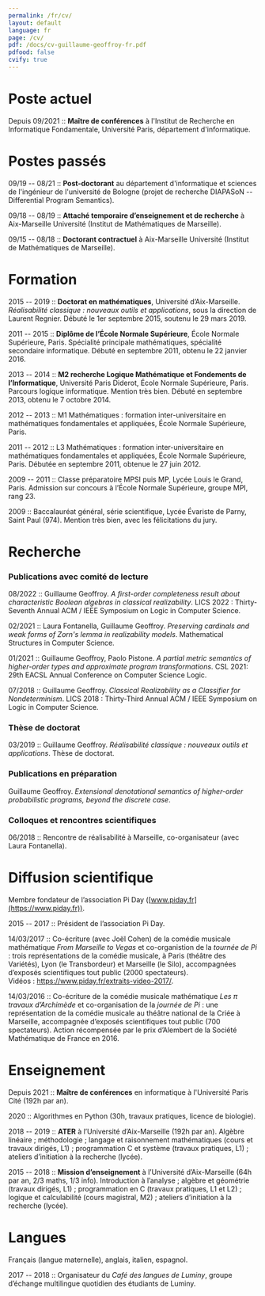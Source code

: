 ```yaml
---
permalink: /fr/cv/
layout: default
language: fr
page: /cv/
pdf: /docs/cv-guillaume-geoffroy-fr.pdf
pdfood: false
cvify: true
---
```


Poste actuel
============

Depuis 09/2021 :: **Maître de conférences** à l'Institut de Recherche en Informatique Fondamentale, Université Paris, département d'informatique.

Postes passés
=============

09/19 -- 08/21 :: **Post-doctorant** au département d'informatique et sciences de l'ingénieur de l'université de Bologne (projet de recherche DIAPASoN -- Differential Program Semantics).

09/18 -- 08/19 :: **Attaché temporaire d’enseignement et de recherche** à Aix-Marseille Université (Institut de Mathématiques de Marseille).

09/15 -- 08/18 :: **Doctorant contractuel** à Aix-Marseille Université (Institut de Mathématiques de Marseille).

Formation
=========

2015 -- 2019 :: **Doctorat en mathématiques**, Université d’Aix-Marseille. *Réalisabilité classique : nouveaux outils et applications*, sous la direction de Laurent Regnier. Débuté le 1er septembre 2015, soutenu le 29 mars 2019.

2011 -- 2015 :: **Diplôme de l’École Normale Supérieure**, École Normale Supérieure, Paris. Spécialité principale mathématiques, spécialité secondaire informatique. Débuté en septembre 2011, obtenu le 22 janvier 2016.

2013 -- 2014 :: **M2 recherche Logique Mathématique et Fondements de l’Informatique**, Université Paris Diderot, École Normale Supérieure, Paris. Parcours logique informatique. Mention très bien. Débuté en septembre 2013, obtenu le 7 octobre 2014.

2012 -- 2013 :: M1 Mathématiques : formation inter-universitaire en mathématiques fondamentales et appliquées, École Normale Supérieure, Paris.

2011 -- 2012 :: L3 Mathématiques : formation inter-universitaire en mathématiques fondamentales et appliquées, École Normale Supérieure, Paris. Débutée en septembre 2011, obtenue le 27 juin 2012.

2009 -- 2011 :: Classe préparatoire MPSI puis MP, Lycée Louis le Grand, Paris. Admission sur concours à l’École Normale Supérieure, groupe MPI, rang 23.

2009 :: Baccalauréat général, série scientifique, Lycée Évariste de Parny, Saint Paul (974). Mention très bien, avec les félicitations du jury.

Recherche
=========

### Publications avec comité de lecture 


08/2022 :: Guillaume Geoffroy. *A first-order completeness result about characteristic Boolean algebras in classical realizability*. LICS 2022 : Thirty-Seventh Annual ACM / IEEE Symposium on Logic in Computer Science.

02/2021 :: Laura Fontanella, Guillaume Geoffroy. *Preserving cardinals and weak forms of Zorn's lemma in realizability models*. Mathematical Structures in Computer Science.

01/2021 :: Guillaume Geoffroy, Paolo Pistone. *A partial metric semantics of higher-order types and approximate program transformations*. CSL 2021: 29th EACSL Annual Conference on Computer Science Logic.

07/2018 :: Guillaume Geoffroy. *Classical Realizability as a Classifier for Nondeterminism*. LICS 2018 : Thirty-Third Annual ACM / IEEE Symposium on Logic in Computer Science.

### Thèse de doctorat

03/2019 :: Guillaume Geoffroy. *Réalisabilité classique : nouveaux outils et applications*. Thèse de doctorat.

### Publications en préparation 

Guillaume Geoffroy. *Extensional denotational semantics of higher-order probabilistic programs, beyond the discrete case*.

### Colloques et rencontres scientifiques 

06/2018 :: Rencontre de réalisabilité à Marseille, co-organisateur (avec Laura Fontanella).

Diffusion scientifique
======================

Membre fondateur de l’association Pi Day ([www.piday.fr](https://www.piday.fr)).

2015 -- 2017 :: Président de l’association Pi Day. 

14/03/2017 :: Co-écriture (avec Joël Cohen) de la comédie musicale mathématique *From Marseille to Vegas* et co-organistion de la *tournée de Pi* : trois représentations de la comédie musicale, à Paris (théâtre des Variétés), Lyon (le Transbordeur) et Marseille (le Silo), accompagnées d’exposés scientifiques tout public (2000 spectateurs).<BR> Vidéos : <https://www.piday.fr/extraits-video-2017/>.

14/03/2016 :: Co-écriture de la comédie musicale mathématique *Les π travaux d’Archimède* et co-organisation de la *journée de Pi* : une représentation de la comédie musicale au théâtre national de la Criée à Marseille, accompagnée d’exposés scientifiques tout public (700 spectateurs). Action récompensée par le prix d’Alembert de la Société Mathématique de France en 2016. 

Enseignement
============

Depuis 2021 :: **Maître de conférences** en informatique à l'Université Paris Cité (192h par an).

2020 :: Algorithmes en Python (30h, travaux pratiques, licence de biologie).

2018 -- 2019 :: **ATER** à l’Université d’Aix-Marseille (192h par an). Algèbre linéaire ; méthodologie ; langage et raisonnement mathématiques (cours et travaux dirigés, L1) ; programmation C et système (travaux pratiques, L1) ; ateliers d’initiation à la recherche (lycée).

2015 -- 2018 :: **Mission d’enseignement** à l’Université d’Aix-Marseille (64h par an, 2/3 maths, 1/3 info). Introduction à l’analyse ; algèbre et géométrie (travaux dirigés, L1) ; programmation en C (travaux pratiques, L1 et L2) ; logique et calculabilité (cours magistral, M2) ; ateliers d’initiation à la recherche (lycée).

Langues
=======

Français (langue maternelle), anglais, italien, espagnol. 

2017 -- 2018 :: Organisateur du *Café des langues de Luminy*, groupe d’échange multilingue quotidien des étudiants de Luminy.
